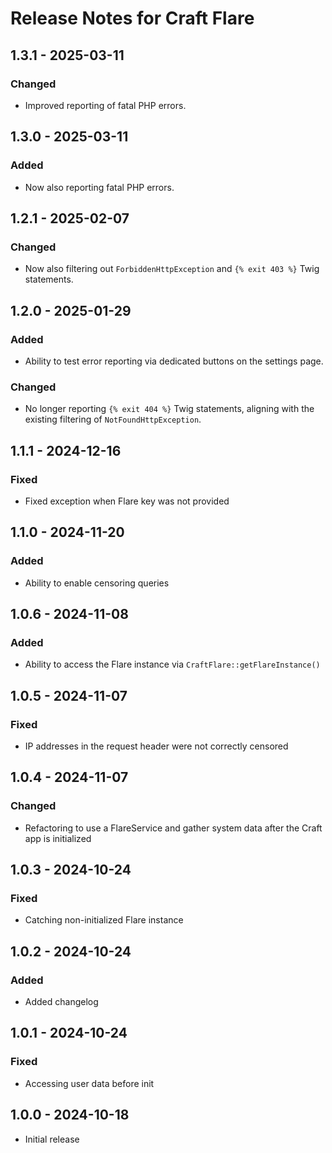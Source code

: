 # Release Notes for Craft Flare

## 1.3.1 - 2025-03-11
### Changed
- Improved reporting of fatal PHP errors.

## 1.3.0 - 2025-03-11
### Added
- Now also reporting fatal PHP errors.

## 1.2.1 - 2025-02-07
### Changed
- Now also filtering out `ForbiddenHttpException` and `{% exit 403 %}` Twig statements.

## 1.2.0 - 2025-01-29
### Added
- Ability to test error reporting via dedicated buttons on the settings page.

### Changed
- No longer reporting `{% exit 404 %}` Twig statements, aligning with the existing filtering of `NotFoundHttpException`.

## 1.1.1 - 2024-12-16
### Fixed
- Fixed exception when Flare key was not provided

## 1.1.0 - 2024-11-20
### Added
- Ability to enable censoring queries

## 1.0.6 - 2024-11-08
### Added
- Ability to access the Flare instance via `CraftFlare::getFlareInstance()`

## 1.0.5 - 2024-11-07
### Fixed
- IP addresses in the request header were not correctly censored

## 1.0.4 - 2024-11-07
### Changed
- Refactoring to use a FlareService and gather system data after the Craft app is initialized 

## 1.0.3 - 2024-10-24
### Fixed
- Catching non-initialized Flare instance 

## 1.0.2 - 2024-10-24
### Added
- Added changelog

## 1.0.1 - 2024-10-24
### Fixed
- Accessing user data before init

## 1.0.0 - 2024-10-18
- Initial release
